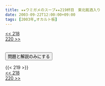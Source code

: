 ```yaml
---
title: ★★ウミガメのスープ★★219杯目　東北銘酒入り
date: 2003-09-22T12:00:00+09:00
tags: [2003年,オカルト板]
---
```

<div class="th_left"><a href="../218"><< 218</a></div>
<div class="th_right"><a href="../220">220 >></a></div>
<br><br>
<script src="../../js/cupsoup.js"></script>
<form>
<input type="button" value="問題と解説のみにする" onClick="toggleCupsoup()">
</form>
{{< 219 >}}
<div class="th_left"><a href="../218"><< 218</a></div>
<div class="th_right"><a href="../220">220 >></a></div>
